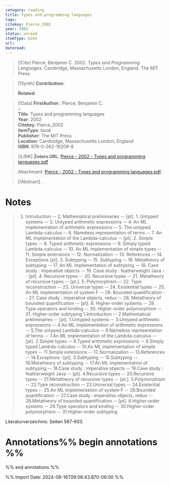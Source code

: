 ```yaml
---
category: reading
title: Types and programming languages
tags: 
citekey: Pierce_2002
year: 2002
status: unread
itemType: book
url: 
dateread:
---
```


> [!Cite]
> Pierce, Benjamin C. 2002. _Types and Programming Languages_. Cambridge, Massachusetts London, England: The MIT Press.

>[!Synth]
>**Contribution**: 
>
>**Related**: 
>

>[!Data]
> **FirstAuthor**:: Pierce, Benjamin C.  
~    
> **Title**: Types and programming languages  
> **Year**: 2002   
> **Citekey**: Pierce_2002  
> **itemType**: book  
> **Publisher**: The MIT Press  
> **Location**: Cambridge, Massachusetts London, England  
> **ISBN**: 978-0-262-16209-8    

> [!LINK] 
>**Zotero URL**: [Pierce - 2002 - Types and programming languages.pdf](zotero://select/library/items/2FUKQ5SN)  
>
>  Attachment: [Pierce - 2002 - Types and programming languages.pdf](file:///home/jpyamamoto/Zotero/storage/2FUKQ5SN/Pierce%20-%202002%20-%20Types%20and%20programming%20languages.pdf).



> [!Abstract]
>.
> 
# Notes
>
>1. Introduction -- 2. Mathematical preliminaries -- [pt]. 1. Untyped systems -- 3. Untyped arithmetic expressions -- 4. An ML implementation of arithmetic expressions -- 5. The untyped Lambda-calculus -- 6. Nameless representation of terms -- 7. An ML implementation of the Lambda-calculus -- [pt]. 2. Simple types -- 8. Typed arithmetic expressions -- 9. Simply typed Lambda-calculus -- 10. An ML implementation of simple types -- 11. Simple extensions -- 12. Normalization -- 13. References -- 14. Exceptions [pt]. 3. Subtyping -- 15. Subtyping -- 16. Metatheory of subtyping -- 17. An ML implementation of subtyping -- 18. Case study : imperative objects -- 19. Case study : featherweight Java -- [pt]. 4. Recursive types -- 20. Recursive types -- 21. Metatheory of recursive types -- [pt.]. 5. Polymorphism -- 22. Type reconstruction -- 23. Universal types -- 24. Existential types -- 25. An ML implementation of system F -- 26. Bounded quantification -- 27. Case study : imperative objects, redux -- 28. Metatheory of bounded quantification -- [pt]. 6. Higher-order systems -- 29. Type operators and kinding -- 30. Higher-order polymorphism -- 31. Higher-order subtyping 1.Introduction -- 2.Mathematical preliminaries -- [pt]. 1.Untyped systems -- 3.Untyped arithmetic expressions -- 4.An ML implementation of arithmetic expressions -- 5.The untyped Lambda-calculus -- 6.Nameless representation of terms -- 7.An ML implementation of the Lambda-calculus -- [pt]. 2.Simple types -- 8.Typed arithmetic expressions -- 9.Simply typed Lambda-calculus -- 10.An ML implementation of simple types -- 11.Simple extensions -- 12.Normalization -- 13.References -- 14.Exceptions -[pt]. 3.Subtyping -- 15.Subtyping -- 16.Metatheory of subtyping -- 17.An ML implementation of subtyping -- 18.Case study : imperative objects -- 19.Case study : featherweight Java -- [pt]. 4.Recursive types -- 20.Recursive types -- 21.Metatheory of recursive types -- [pt.]. 5.Polymorphism -- 22.Type reconstruction -- 23.Universal types -- 24.Existential types -- 25.An ML implementation of system F -- 26.Bounded quantification -- 27.Case study : imperative objects, redux -- 28.Metatheory of bounded quantification -- [pt]. 6.Higher-order systems -- 29.Type operators and kinding -- 30.Higher-order polymorphism -- 31.Higher-order subtyping

Literaturverzeichnis: Seiten 567-603.


# Annotations%% begin annotations %%


%% end annotations %%

%% Import Date: 2024-08-16T09:06:43.870-06:00 %%
